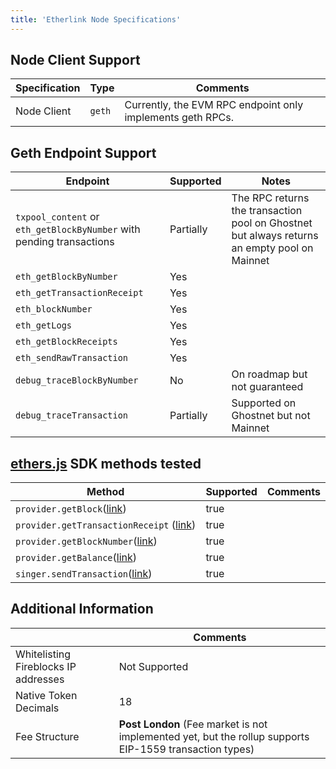 ```yaml
---
title: 'Etherlink Node Specifications'
---
```


## Node Client Support

| Specification | Type   | Comments                                                   |
| ------------- | ------ | ---------------------------------------------------------- |
| Node Client   | `geth` | Currently, the EVM RPC endpoint only implements geth RPCs. |

## Geth Endpoint Support

Endpoint | Supported | Notes
--- | --- | ---
`txpool_content` or `eth_getBlockByNumber` with pending transactions | Partially | The RPC returns the transaction pool on Ghostnet but always returns an empty pool on Mainnet
`eth_getBlockByNumber` | Yes |
`eth_getTransactionReceipt` | Yes |
`eth_blockNumber` | Yes |
`eth_getLogs` | Yes |
`eth_getBlockReceipts` | Yes |
`eth_sendRawTransaction` | Yes |
`debug_traceBlockByNumber` | No | On roadmap but not guaranteed
`debug_traceTransaction` | Partially | Supported on Ghostnet but not Mainnet

## [ethers.js](https://docs.ethers.org/v6/) SDK methods tested

<table><thead><tr><th width="366.3333333333333">Method</th><th data-type="checkbox">Supported</th><th>Comments</th></tr></thead><tbody><tr><td><code>provider.getBlock</code>(<a href="https://docs.ethers.org/v6/api/providers/#Provider-getBlock">link</a>)</td><td>true</td><td></td></tr><tr><td><code>provider.getTransactionReceipt</code> (<a href="https://docs.ethers.org/v6/api/providers/#Provider-getTransactionReceipt">link</a>)</td><td>true</td><td></td></tr><tr><td><code>provider.getBlockNumber</code>(<a href="https://docs.ethers.org/v6/api/providers/#Provider-getBlockNumber">link</a>)</td><td>true</td><td></td></tr><tr><td><code>provider.getBalance</code>(<a href="https://docs.ethers.org/v6/api/providers/#Provider-getBalance">link</a>)</td><td>true</td><td></td></tr><tr><td><code>singer.sendTransaction</code>(<a href="https://docs.ethers.org/v6/api/providers/#Signer-sendTransaction">link</a>)</td><td>true</td><td></td></tr></tbody></table>

## Additional Information

|                                      | Comments                                                                                                |
| ------------------------------------ | ------------------------------------------------------------------------------------------------------- |
| Whitelisting Fireblocks IP addresses | Not Supported                                                                                           |
| Native Token Decimals                | 18                                                                                                      |
| Fee Structure                        | **Post London** (Fee market is not implemented yet, but the rollup supports EIP-1559 transaction types) |
